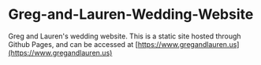 # Greg-and-Lauren-Wedding-Website
Greg and Lauren's wedding website. This is a static site hosted through Github Pages, and can be accessed at [https://www.gregandlauren.us](https://www.gregandlauren.us)
